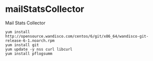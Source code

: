 # mailStatsCollector
Mail Stats Collector

```ssh
yum install http://opensource.wandisco.com/centos/6/git/x86_64/wandisco-git-release-6-1.noarch.rpm
yum install git
yum update -y nss curl libcurl
yum install pflogsumm
```
